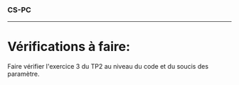 ### CS-PC
***
# Vérifications à faire:
Faire vérifier l'exercice 3 du TP2 au niveau du code et du soucis des paramètre.
